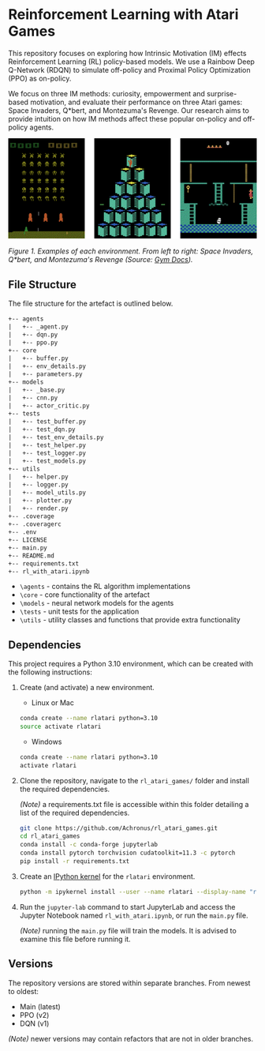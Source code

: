 # Reinforcement Learning with Atari Games
This repository focuses on exploring how Intrinsic Motivation (IM) effects Reinforcement Learning (RL) policy-based models. 
We use a Rainbow Deep Q-Network (RDQN) to simulate off-policy and Proximal Policy Optimization (PPO) as on-policy. 

We focus on three IM methods: curiosity, empowerment and surprise-based motivation, and evaluate their performance on three Atari games: 
Space Invaders, Q*bert, and Montezuma's Revenge. Our research aims to provide intuition on how IM methods affect these popular on-policy and off-policy agents.

![Atari Games](/imgs/atari-games.png)

_Figure 1. Examples of each environment. From left to right: Space Invaders, Q*bert, and Montezuma's Revenge (Source: [Gym Docs](https://www.gymlibrary.ml/environments/atari/))._

## File Structure
The file structure for the artefact is outlined below.

``` ANSI
+-- agents
|   +-- _agent.py
|   +-- dqn.py
|   +-- ppo.py
+-- core
|   +-- buffer.py
|   +-- env_details.py
|   +-- parameters.py
+-- models
|   +-- _base.py
|   +-- cnn.py
|   +-- actor_critic.py
+-- tests
|   +-- test_buffer.py
|   +-- test_dqn.py
|   +-- test_env_details.py
|   +-- test_helper.py
|   +-- test_logger.py
|   +-- test_models.py
+-- utils
|   +-- helper.py
|   +-- logger.py
|   +-- model_utils.py
|   +-- plotter.py
|   +-- render.py
+-- .coverage
+-- .coveragerc
+-- .env
+-- LICENSE
+-- main.py
+-- README.md
+-- requirements.txt
+-- rl_with_atari.ipynb
```
- `\agents` - contains the RL algorithm implementations
- `\core` - core functionality of the artefact
- `\models` - neural network models for the agents
- `\tests` - unit tests for the application
- `\utils` - utility classes and functions that provide extra functionality

## Dependencies
This project requires a Python 3.10 environment, which can be created with the following instructions:

1. Create (and activate) a new environment.

   - Linux or Mac
    ```bash
    conda create --name rlatari python=3.10
    source activate rlatari
    ```

   - Windows
   ```bash
   conda create --name rlatari python=3.10
   activate rlatari
   ```

2. Clone the repository, navigate to the `rl_atari_games/` folder and install the required dependencies.

    _(Note)_ a requirements.txt file is accessible within this folder detailing a list of the required dependencies.

    ```bash
    git clone https://github.com/Achronus/rl_atari_games.git
    cd rl_atari_games
    conda install -c conda-forge jupyterlab
    conda install pytorch torchvision cudatoolkit=11.3 -c pytorch
    pip install -r requirements.txt
    ```

3. Create an [IPython kernel](http://ipython.readthedocs.io/en/stable/install/kernel_install.html) for the `rlatari` environment.

    ```bash
    python -m ipykernel install --user --name rlatari --display-name "rlatari"
    ```

4. Run the `jupyter-lab` command to start JupyterLab and access the Jupyter Notebook named `rl_with_atari.ipynb`, or run the `main.py` file.

    _(Note)_ running the `main.py` file will train the models. It is advised to examine this file before running it.

## Versions
The repository versions are stored within separate branches. From newest to oldest:
- Main (latest)
- PPO (v2)
- DQN (v1)

_(Note)_ newer versions may contain refactors that are not in older branches.
